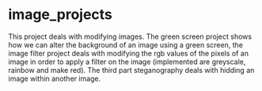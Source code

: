 # image_projects
This project deals with modifying images. The green screen project shows how we can alter the background of an image using a green screen, the image filter project deals with modifying the rgb values of the pixels of an image in order to apply a filter on the image (implemented are greyscale, rainbow and make red). The third part steganography deals with hidding an image within another image.

